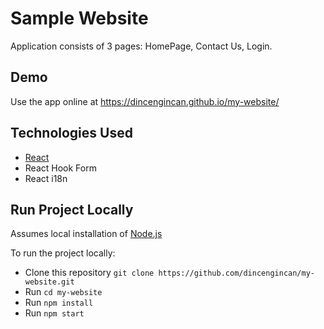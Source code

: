 # Sample Website

Application consists of 3 pages: HomePage, Contact Us, Login.

## Demo

Use the app online at https://dincengincan.github.io/my-website/

## Technologies Used

- [React](https://reactjs.org/)
- React Hook Form
- React i18n

## Run Project Locally

Assumes local installation of [Node.js](https://nodejs.org)

To run the project locally:

- Clone this repository `git clone https://github.com/dincengincan/my-website.git`
- Run `cd my-website`
- Run `npm install`
- Run `npm start`
